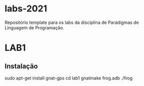 # labs-2021

Repositório template para os labs da disciplina de Paradigmas de Linguagem de Programação.

# LAB1
## Instalação
sudo apt-get install gnat-gps
cd lab1
gnatmake frog.adb
./frog
